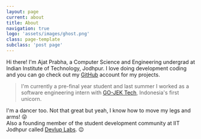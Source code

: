 ```yaml
---
layout: page
current: about
title: About
navigation: true
logo: 'assets/images/ghost.png'
class: page-template
subclass: 'post page'
---
```


Hi there! I'm Ajat Prabha, a Computer Science and Engineering undergrad at Indian Institute of Technology, Jodhpur. I love doing development coding and you can go check out my [GitHub](https://github.com/ajatprabha) account for my projects.

> I'm currently a pre-final year student and last summer I worked as a software engineering intern with [GO-JEK Tech](http://www.gojek.io/), Indonesia's first unicorn.

I'm a dancer too. Not that great but yeah, I know how to move my legs and arms! 😜  
Also a founding member of the student development community at IIT Jodhpur called [Devlup Labs](https://github.com/devlup-labs). 😉
